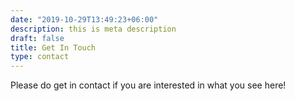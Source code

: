 ```yaml
---
date: "2019-10-29T13:49:23+06:00"
description: this is meta description
draft: false
title: Get In Touch
type: contact
---
```


Please do get in contact if you are interested in what you see here!